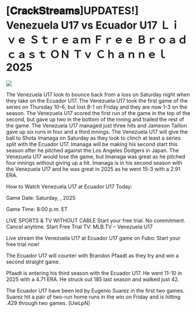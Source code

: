 # [𝐂𝐫𝐚𝐜𝐤𝐒𝐭𝐫𝐞𝐚𝐦𝐬]UPDATES!] Venezuela U17 vs Ecuador U17 Ｌｉｖｅ Ｓｔｒｅａｍ Ｆｒｅｅ Ｂｒｏａｄｃａｓｔ ＯＮ Ｔｖ Ｃｈａｎｎｅｌ  2025  
  
  
[![](https://i.imgur.com/qSNzIqt.png)](https://movie.rssnews.media/igGhfXu.php)  
  
The Venezuela U17 look to bounce back from a loss on Saturday night when they take on the Ecuador U17. The Venezuela U17 took the first game of the series on Thursday 10-6, but lost 8-1 on Friday and they are now 1-3 on the season. The Venezuela U17 scored the first run of the game in the top of the second, but gave up two in the bottom of the inning and trailed the rest of the game. The Venezuela U17 managed just three hits and Jameson Taillon gave up six runs in four and a third innings. The Venezuela U17 will give the ball to Shota Imanaga on Saturday as they look to clinch at least a series split with the Ecuador U17. Imanaga will be making his second start this season after he pitched against the Los Angeles Dodgers in Japan. The Venezuela U17 would lose the game, but Imanaga was great as he pitched four innings without giving up a hit. Imanaga is in his second season with the Venezuela U17 and he was great in 2025 as he went 15-3 with a 2.91 ERA.

How to Watch Venezuela U17 at Ecuador U17 Today:

Game Date: Saturday, , 2025

Game Time: 8:00 p.m. ET

LIVE SPORTS & TV WITHOUT CABLE
Start your free trial. No commitment. Cancel anytime.
Start Free Trial
TV: MLB.TV – Venezuela U17

Live stream the Venezuela U17 at Ecuador U17 game on Fubo: Start your free trial now!

The Ecuador U17 will counter with Brandon Pfaadt as they try and win a second straight game.

Pfaadt is entering his third season with the Ecuador U17. He went 11-10 in 2025 with a 4.71 ERA. He struck out 185 last season and walked just 42.

The Ecuador U17 have been led by Eugenio Suarez in the first two games. Suarez hit a pair of two-run home runs in the win on Friday and is hitting .429 through two games. [UwLpN]